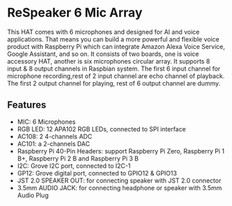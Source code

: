 <!--
---
name: ReSpeaker 6 Mic Array
class: board
type: audio
formfactor: phat
manufacturer: seeed
description: 6 mic array for Raspberry Pi to build AI and voice applications
url: http://wiki.seeedstudio.com/ReSpeaker_6-Mic_Circular_Array_kit_for_Raspberry_Pi/
buy: https://www.seeedstudio.com/ReSpeaker-6-Mic-Circular-Array-Kit-for-Raspberry-Pi-p-3067.html
image: 'respeaker-6-mic-array.png'
pincount: 40
eeprom: no
power:
  '2':
  '4':
  '17':
ground:
  '6':
  '9':
  '14':
  '20':
  '25':
  '30':
  '34':
  '39':
pin:
  '3':
    mode: i2c
  '5':
    mode: i2c
  '12':
    mode: i2s
  '19':
    mode: i2s
  '35':
     mode: i2s
  '38':
     mode: i2s
  '40':
     mode: i2s
  '32':
    name: GP12 pin 4
  '33':
    name: GP12 pin 3
  '19':
    mode: spi
    name: RGB LEDs Data
  '23':
    mode: spi
    name: RGB LEDs Clock
  '29':
    name: RGB LEDs enable pin
    mode: output
    external_pull: up
    active: high
-->
# ReSpeaker 6 Mic Array

This HAT comes with 6 microphones and designed for AI and voice applications. That means you can build a more powerful and flexible voice product with Raspberry Pi which can integrate Amazon Alexa Voice Service, Google Assistant, and so on. It consists of two boards, one is voice accessory HAT, another is six microphones circular array. It supports 8 input & 8 output channels in Raspbian system. The first 6 input channel for microphone recording,rest of 2 input channel are echo channel of playback. The first 2 output channel for playing, rest of 6 output channel are dummy.

## Features

* MIC: 6 Microphones
* RGB LED: 12 APA102 RGB LEDs, connected to SPI interface
* AC108: 2 4-channels ADC
* AC101: a 2-channels DAC
* Raspberry Pi 40-Pin Headers: support Raspberry Pi Zero, Raspberry Pi 1 B+, Raspberry Pi 2 B and Raspberry Pi 3 B
* I2C: Grove I2C port, connected to I2C-1
* GP12: Grove digital port, connected to GPIO12 & GPIO13
* JST 2.0 SPEAKER OUT: for connecting speaker with JST 2.0 connector
* 3.5mm AUDIO JACK: for connecting headphone or speaker with 3.5mm Audio Plug